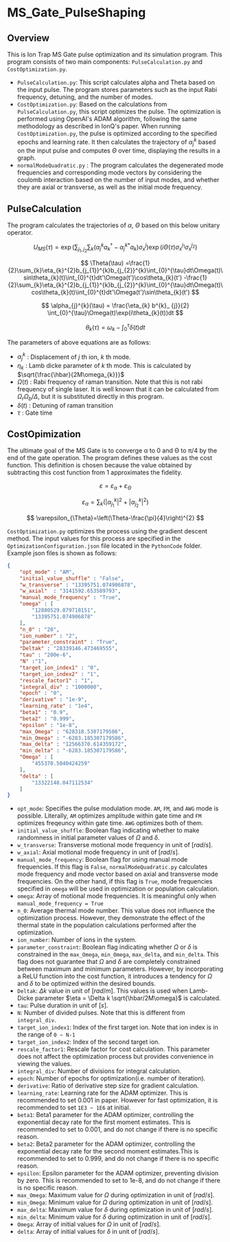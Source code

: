 # MS_Gate_PulseShaping

## Overview 
This is Ion Trap MS Gate pulse optimization and its simulation program. This program consists of two main components: ```PulseCalculation.py``` and ```CostOptimization.py```.

+ ```PulseCalculation.py```: This script calculates alpha and Theta based on the input pulse. The program stores parameters such as the input Rabi frequency, detuning, and the number of modes.
+ ```CostOptimization.py```: Based on the calculations from ```PulseCalculation.py```, this script optimizes the pulse. The optimization is performed using OpenAI's ADAM algorithm, following the same methodology as described in IonQ's paper.
When running ```CostOptimization.py```, the pulse is optimized according to the specified epochs and learning rate. It then calculates the trajectory of $\alpha_{j}^{k}$ based on the input pulse and computes $\Theta$ over time, displaying the results in a graph.
+ ```normalModeQuadratic.py``` : The program calculates the degenerated mode frequencies and corresponding mode vectors by considering the coulomb interaction based on the number of input modes, and whether they are axial or transverse, as well as the initial mode frequency.

## PulseCalculation
The program calculates the trajectories of $\alpha$, $\Theta$ based on this below unitary operator.

$$ U_{MS}(\tau) = \exp\left(\sum_{j_{1},j_{2}}\sum_{k}(\alpha_{j}^{k}a_{k}^{\dagger}-\alpha_{j}^{k*}a_{k})\sigma_{x}^{j}\right)\exp\left( i\Theta(\tau) \sigma_{x}^{j_{1}}\sigma_{x}^{j_{2}}\right) $$

$$ \Theta(\tau) =\frac{1}{2}\sum_{k}\eta_{k}^{2}b_{j_{1}}^{k}b_{j_{2}}^{k}\int_{0}^{\tau}dt\Omega(t)\sin\theta_{k}(t)\int_{0}^{t}dt'\Omega(t')\cos\theta_{k}(t') -\frac{1}{2}\sum_{k}\eta_{k}^{2}b_{j_{1}}^{k}b_{j_{2}}^{k}\int_{0}^{\tau}dt\Omega(t)\cos\theta_{k}(t)\int_{0}^{t}dt'\Omega(t')\sin\theta_{k}(t') $$

$$ \alpha_{j}^{k}(\tau) = \frac{\eta_{k} b^{k}_ {j}}{2} \int_{0}^{\tau}\Omega(t)\exp(i\theta_{k}(t))dt $$

$$ \theta_{k}(\tau) = \omega_{k}-\int_{0}^{\tau}\delta(t)dt $$

The parameters of above equations are as follows:

+ $\alpha_{j}^{k}$ : Displacement of $j$ th ion,  $k$ th mode.
+ $\eta_{k}$ : Lamb dicke parameter of $k$ th mode. This is calculated by $\sqrt{\frac{\hbar}{2M\omega_{k}}}$
+ $\Omega(t)$ : Rabi frequency of raman transition. Note that this is not rabi frequency of single laser. It is well known that it can be calculated from $\Omega_{r}\Omega_{b}/\Delta$, but it is substituted directly in this program.
+ $\delta(t)$ : Detuning of raman transition
+ $\tau$ : Gate time

## CostOpimization
The ultimate goal of the MS Gate is to converge α to 0 and Θ to π/4 by the end of the gate operation. The program defines these values as the cost function. This definition is chosen because the value obtained by subtracting this cost function from 1 approximates the fidelity.

$$ \varepsilon = \varepsilon_{\alpha} + \varepsilon_{\Theta} $$

$$ \varepsilon_{\alpha} = \sum_{k}(|\alpha_{j_{1}}^{k}|^{2}+|\alpha_{j_{2}}^{k}|^{2}) $$

$$ \varepsilon_{\Theta}=\left(\Theta-\frac{\pi}{4}\right)^{2} $$

```CostOptimization.py``` optimizes the process using the gradient descent method. The input values for this process are specified in the ```OptimizationConfiguration.json``` file located in the ```PythonCode```  folder. Example json files is shown as follows:

```json
{
    "opt_mode" : "AM",
    "initial_value_shuffle" : "False",
    "w_transverse" : "13395751.074906878", 
    "w_axial"  : "3141592.653589793",
    "manual_mode_frequency" : "True",
    "omega" : [
        "12880529.879718151",
        "13395751.074906878"
    ],
    "n_0" : "20",
    "ion_number" : "2",
    "parameter_constraint" : "True",
    "Deltak" : "28339146.473469555",
    "tau" : "200e-6",
    "N" :"1",
    "target_ion_index1" : "0",
    "target_ion_index2" : "1",
    "rescale_factor1" : "1",
    "integral_div" : "1000000",
    "epoch" : "0",
    "derivative" : "1e-9",
    "learning_rate" : "1e4",
    "beta1" : "0.9",
    "beta2" : "0.999",
    "epsilon" : "1e-8",
    "max_Omega" : "628318.5307179586",
    "min_Omega" : "-6283.185307179586",
    "max_delta" : "12566370.614359172",
    "min_delta" : "-6283.185307179586",
    "Omega" : [
        "455370.5040424259"
    ],
    "delta" : [
        "13322148.047112534"
    ]
}
```
+ ```opt_mode```: Specifies the pulse modulation mode. ```AM```, ```FM```, and ```AWG``` mode is possible. Literally, ```AM``` optimizes amplitude within gate time and ```FM``` optimizes freqeuncy within gate time. ```AWG``` optimizes both of them.
+ ```initial_value_shuffle```: Boolean flag indicating whether to make randomness in initial parameter values of $\Omega$ and $\delta$.
+ ```w_transverse```: Transverse motional mode frequency in unit of $[rad/s]$.
+ ```w_axial```: Axial motional mode frequency in unit of $[rad/s]$.
+ ```manual_mode_frequency```: Boolean flag for using manual mode frequencies. If this flag is ```False```, ```normalModeQuadratic.py``` calculates mode frequency and mode vector based on axial and transverse mode frequencies. On the other hand, if this flag is ```True```, mode frequencies specified in ```omega``` will be used in optimization or population calculation.
+ ```omega```: Array of motional mode frequencies. It is meaningful only when ```manual_mode_frequency = True```
+ ```n_0```: Average thermal mode number. This value does not influence the optimization process. However, they demonstrate the effect of the thermal state in the population calculations performed after the optimization.
+ ```ion_number```: Number of ions in the system.
+ ```parameter_constraint```: Boolean flag indicating whether $\Omega$ or $\delta$ is constrained in the ```max_Omega```, ```min_Omega```, ```max_delta```, and  ```min_delta```. This flag does not guarantee that $\Omega$ and $\delta$ are completely constrained between maximum and minimum parameters. However, by incorporating a ReLU function into the cost function, it introduces a tendency for $\Omega$ and $\delta$ to be optimized within the desired bounds.
+ ```Deltak```: $\Delta k$ value in unit of $[rad/m]$. This values is used when Lamb-Dicke parameter $\eta = \Delta k \sqrt{\hbar/2M\omega}$ is calculated.
+ ```tau```: Pulse duration in unit of $[s]$.
+ ```N```: Number of divided pulses. Note that this is different from ```integral_div```.
+ ```target_ion_index1```: Index of the first target ion. Note that ion index is in the range of ```0 ~ N-1```
+ ```target_ion_index2```: Index of the second target ion.
+ ```rescale_factor1```: Rescale factor for cost calculation. This parameter does not affect the optimization process but provides convenience in viewing the values.
+ ```integral_div```: Number of divisions for integral calculation.
+ ```epoch```: Number of epochs for optimization(i.e. number of iteration).
+ ```derivative```: Ratio of derivative step size for gradient calculation.
+ ```learning_rate```: Learning rate for the ADAM optimizer. This is recommended to set 0.001 in paper. However for fast optimization, it is recommended to set ```1E3 ~ 1E6``` at initial.
+ ```beta1```: Beta1 parameter for the ADAM optimizer, controlling the exponential decay rate for the first moment estimates. This is recommended to set to 0.001, and do not change if there is no specific reason.
+ ```beta2```: Beta2 parameter for the ADAM optimizer, controlling the exponential decay rate for the second moment estimates.This is recommended to set to 0.999, and do not change if there is no specific reason.
+ ```epsilon```: Epsilon parameter for the ADAM optimizer, preventing division by zero. This is recommended to set to 1e-8, and do not change if there is no specific reason.
+ ```max_Omega```: Maximum value for $\Omega$ during optimization in unit of $[rad/s]$.
+ ```min_Omega```: Minimum value for $\Omega$ during optimization in unit of $[rad/s]$.
+ ```max_delta```: Maximum value for $\delta$ during optimization in unit of $[rad/s]$.
+ ```min_delta```: Minimum value for $\delta$ during optimization in unit of $[rad/s]$.
+ ```Omega```: Array of initial values for $\Omega$ in unit of $[rad/s]$.
+ ```delta```: Array of initial values for $\delta$ in unit of $[rad/s]$.




